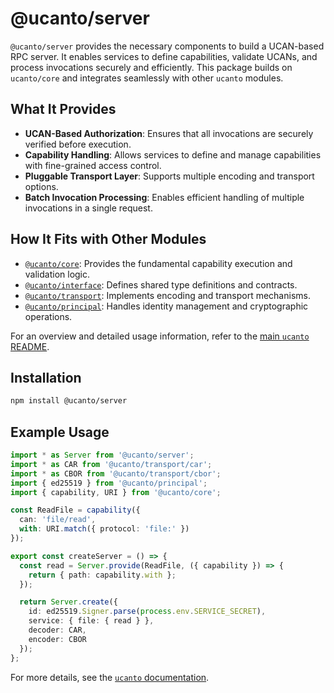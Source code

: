 # @ucanto/server

`@ucanto/server` provides the necessary components to build a UCAN-based RPC server. It enables services to define capabilities, validate UCANs, and process invocations securely and efficiently. This package builds on `ucanto/core` and integrates seamlessly with other `ucanto` modules.

## What It Provides
- **UCAN-Based Authorization**: Ensures that all invocations are securely verified before execution.
- **Capability Handling**: Allows services to define and manage capabilities with fine-grained access control.
- **Pluggable Transport Layer**: Supports multiple encoding and transport options.
- **Batch Invocation Processing**: Enables efficient handling of multiple invocations in a single request.

## How It Fits with Other Modules
- [`@ucanto/core`](../core/README.md): Provides the fundamental capability execution and validation logic.
- [`@ucanto/interface`](../interface/README.md): Defines shared type definitions and contracts.
- [`@ucanto/transport`](../transport/README.md): Implements encoding and transport mechanisms.
- [`@ucanto/principal`](../principal/README.md): Handles identity management and cryptographic operations.

For an overview and detailed usage information, refer to the [main `ucanto` README](../../Readme.md).

## Installation
```sh
npm install @ucanto/server
```

## Example Usage
```ts
import * as Server from '@ucanto/server';
import * as CAR from '@ucanto/transport/car';
import * as CBOR from '@ucanto/transport/cbor';
import { ed25519 } from '@ucanto/principal';
import { capability, URI } from '@ucanto/core';

const ReadFile = capability({
  can: 'file/read',
  with: URI.match({ protocol: 'file:' })
});

export const createServer = () => {
  const read = Server.provide(ReadFile, ({ capability }) => {
    return { path: capability.with };
  });

  return Server.create({
    id: ed25519.Signer.parse(process.env.SERVICE_SECRET),
    service: { file: { read } },
    decoder: CAR,
    encoder: CBOR
  });
};
```

For more details, see the [`ucanto` documentation](https://github.com/storacha/ucanto).